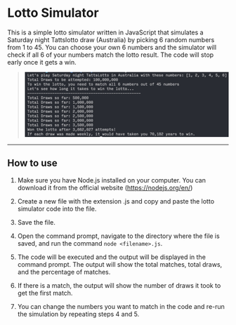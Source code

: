 # Lotto Simulator

This is a simple lotto simulator written in JavaScript that simulates a Saturday night Tattslotto draw (Australia) by picking 6 random numbers from 1 to 45. You can choose your own 6 numbers and the simulator will check if all 6 of your numbers match the lotto result. The code will stop early once it gets a win.

> ![cli screenshot](./screenshot.jpg)

---

## How to use

1. Make sure you have Node.js installed on your computer. You can download it from the official website (https://nodejs.org/en/)

2. Create a new file with the extension .js and copy and paste the lotto simulator code into the file.

3. Save the file.

4. Open the command prompt, navigate to the directory where the file is saved, and run the command `node <filename>.js`.

5. The code will be executed and the output will be displayed in the command prompt. The output will show the total matches, total draws, and the percentage of matches.

6. If there is a match, the output will show the number of draws it took to get the first match.

7. You can change the numbers you want to match in the code and re-run the simulation by repeating steps 4 and 5.
